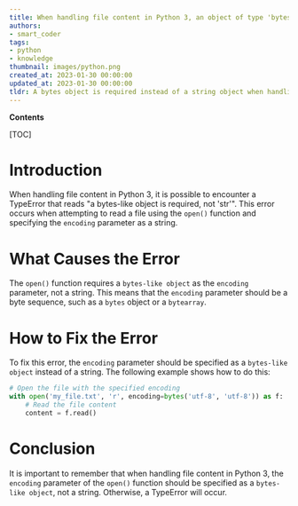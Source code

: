 ```yaml
---
title: When handling file content in Python 3, an object of type 'bytes' is required, not a string
authors:
- smart_coder
tags:
- python
- knowledge
thumbnail: images/python.png
created_at: 2023-01-30 00:00:00
updated_at: 2023-01-30 00:00:00
tldr: A bytes object is required instead of a string object when handling file content in Python 3.
---
```


**Contents**

[TOC]

# Introduction
When handling file content in Python 3, it is possible to encounter a TypeError that reads "a bytes-like object is required, not 'str'". This error occurs when attempting to read a file using the `open()` function and specifying the `encoding` parameter as a string. 

# What Causes the Error
The `open()` function requires a `bytes-like object` as the `encoding` parameter, not a string. This means that the `encoding` parameter should be a byte sequence, such as a `bytes` object or a `bytearray`. 

# How to Fix the Error
To fix this error, the `encoding` parameter should be specified as a `bytes-like object` instead of a string. The following example shows how to do this:

```python
# Open the file with the specified encoding
with open('my_file.txt', 'r', encoding=bytes('utf-8', 'utf-8')) as f:
    # Read the file content
    content = f.read()
```

# Conclusion
It is important to remember that when handling file content in Python 3, the `encoding` parameter of the `open()` function should be specified as a `bytes-like object`, not a string. Otherwise, a TypeError will occur.
